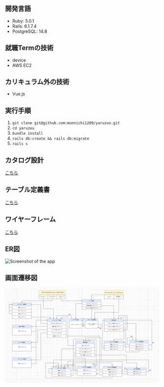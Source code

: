 ## 開発言語
- Ruby: 3.0.1
- Rails: 6.1.7.4
- PostgreSQL: 14.8

## 就職Termの技術
- device
- AWS EC2

## カリキュラム外の技術
- Vue.js

## 実行手順
1. `git clone git@github.com:monnichi1209/yaruzou.git`
2. `cd yaruzou`
3. `bundle install`
4. `rails db:create && rails db:migrate`
5. `rails s`

## カタログ設計
[こちら](https://docs.google.com/spreadsheets/d/1lpIbf66wxKKaa8p-a3nXZEwmmiOF8Jwy7QCas7_NVg0/edit?usp=sharing)

## テーブル定義書
[こちら](https://docs.google.com/spreadsheets/d/1SCf8_E1SURhNn0F11v4R3IFxlIDapzrDoAGlCxXTEtk/edit?usp=sharing)

## ワイヤーフレーム
[こちら](https://www.figma.com/file/WGtJMlOkfiq63562fd7hLw/%E3%82%84%E3%82%8B%E3%82%BE%E3%82%A6%EF%BC%88%E3%83%AF%E3%82%A4%E3%83%A4%E3%83%BC%E3%83%95%E3%83%AC%E3%83%BC%E3%83%A0%EF%BC%89?type=design&t=2BFsKNsOYDc5WdTD-6)

## ER図
![Screenshot of the app](/public/ER図.png)

## 画面遷移図
![Screenshot of the app](/public/画面遷移図.png)

